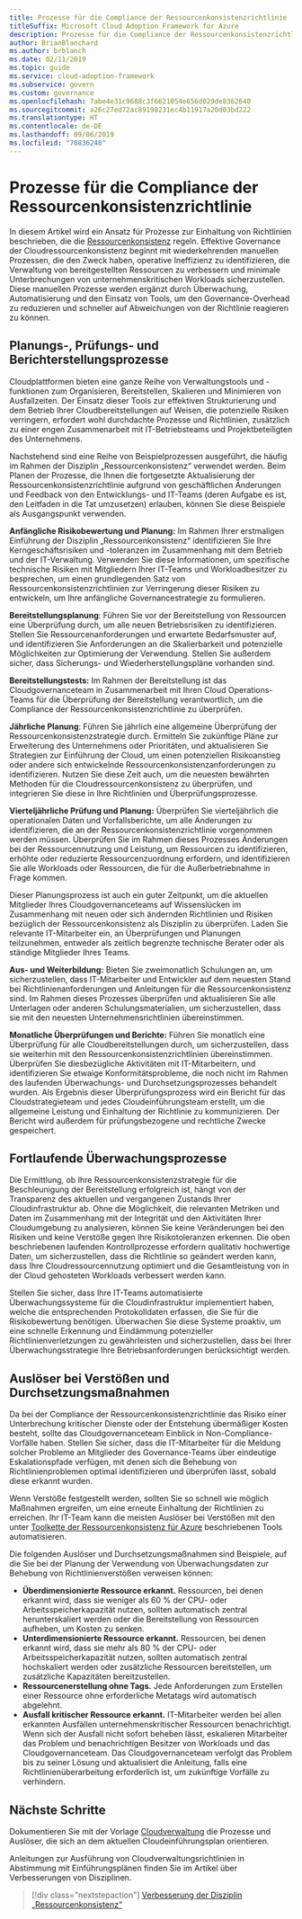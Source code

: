 ```yaml
---
title: Prozesse für die Compliance der Ressourcenkonsistenzrichtlinie
titleSuffix: Microsoft Cloud Adoption Framework for Azure
description: Prozesse für die Compliance der Ressourcenkonsistenzrichtlinie
author: BrianBlanchard
ms.author: brblanch
ms.date: 02/11/2019
ms.topic: guide
ms.service: cloud-adoption-framework
ms.subservice: govern
ms.custom: governance
ms.openlocfilehash: 7abe4e31c9688c3f6621054e656d029de8362640
ms.sourcegitcommit: a26c27ed72ac89198231ec4b11917a20d03bd222
ms.translationtype: HT
ms.contentlocale: de-DE
ms.lasthandoff: 09/06/2019
ms.locfileid: "70836248"
---
```

# <a name="resource-consistency-policy-compliance-processes"></a>Prozesse für die Compliance der Ressourcenkonsistenzrichtlinie

In diesem Artikel wird ein Ansatz für Prozesse zur Einhaltung von Richtlinien beschrieben, die die [Ressourcenkonsistenz](./index.md) regeln. Effektive Governance der Cloudressourcenkonsistenz beginnt mit wiederkehrenden manuellen Prozessen, die den Zweck haben, operative Ineffizienz zu identifizieren, die Verwaltung von bereitgestellten Ressourcen zu verbessern und minimale Unterbrechungen von unternehmenskritischen Workloads sicherzustellen. Diese manuellen Prozesse werden ergänzt durch Überwachung, Automatisierung und den Einsatz von Tools, um den Governance-Overhead zu reduzieren und schneller auf Abweichungen von der Richtlinie reagieren zu können.

## <a name="planning-review-and-reporting-processes"></a>Planungs-, Prüfungs- und Berichterstellungsprozesse

Cloudplattformen bieten eine ganze Reihe von Verwaltungstools und -funktionen zum Organisieren, Bereitstellen, Skalieren und Minimieren von Ausfallzeiten. Der Einsatz dieser Tools zur effektiven Strukturierung und dem Betrieb Ihrer Cloudbereitstellungen auf Weisen, die potenzielle Risiken verringern, erfordert wohl durchdachte Prozesse und Richtlinien, zusätzlich zu einer engen Zusammenarbeit mit IT-Betriebsteams und Projektbeteiligten des Unternehmens.

Nachstehend sind eine Reihe von Beispielprozessen ausgeführt, die häufig im Rahmen der Disziplin „Ressourcenkonsistenz“ verwendet werden. Beim Planen der Prozesse, die Ihnen die fortgesetzte Aktualisierung der Ressourcenkonsistenzrichtlinie aufgrund von geschäftlichen Änderungen und Feedback von den Entwicklungs- und IT-Teams (deren Aufgabe es ist, den Leitfaden in die Tat umzusetzen) erlauben, können Sie diese Beispiele als Ausgangspunkt verwenden.

**Anfängliche Risikobewertung und Planung:** Im Rahmen Ihrer erstmaligen Einführung der Disziplin „Ressourcenkonsistenz“ identifizieren Sie Ihre Kerngeschäftsrisiken und -toleranzen im Zusammenhang mit dem Betrieb und der IT-Verwaltung. Verwenden Sie diese Informationen, um spezifische technische Risiken mit Mitgliedern Ihrer IT-Teams und Workloadbesitzer zu besprechen, um einen grundlegenden Satz von Ressourcenkonsistenzrichtlinien zur Verringerung dieser Risiken zu entwickeln, um Ihre anfängliche Governancestrategie zu formulieren.

**Bereitstellungsplanung**: Führen Sie vor der Bereitstellung von Ressourcen eine Überprüfung durch, um alle neuen Betriebsrisiken zu identifizieren. Stellen Sie Ressourcenanforderungen und erwartete Bedarfsmuster auf, und identifizieren Sie Anforderungen an die Skalierbarkeit und potenzielle Möglichkeiten zur Optimierung der Verwendung. Stellen Sie außerdem sicher, dass Sicherungs- und Wiederherstellungspläne vorhanden sind.

**Bereitstellungstests:** Im Rahmen der Bereitstellung ist das Cloudgovernanceteam in Zusammenarbeit mit Ihren Cloud Operations-Teams für die Überprüfung der Bereitstellung verantwortlich, um die Compliance der Ressourcenkonsistenzrichtlinie zu überprüfen.

**Jährliche Planung**: Führen Sie jährlich eine allgemeine Überprüfung der Ressourcenkonsistenzstrategie durch. Ermitteln Sie zukünftige Pläne zur Erweiterung des Unternehmens oder Prioritäten, und aktualisieren Sie Strategien zur Einführung der Cloud, um einen potenziellen Risikoanstieg oder andere sich entwickelnde Ressourcenkonsistenzanforderungen zu identifizieren. Nutzen Sie diese Zeit auch, um die neuesten bewährten Methoden für die Cloudressourcenkonsistenz zu überprüfen, und integrieren Sie diese in Ihre Richtlinien und Überprüfungsprozesse.

**Vierteljährliche Prüfung und Planung:** Überprüfen Sie vierteljährlich die operationalen Daten und Vorfallsberichte, um alle Änderungen zu identifizieren, die an der Ressourcenkonsistenzrichtlinie vorgenommen werden müssen. Überprüfen Sie im Rahmen dieses Prozesses Änderungen bei der Ressourcennutzung und Leistung, um Ressourcen zu identifizieren, erhöhte oder reduzierte Ressourcenzuordnung erfordern, und identifizieren Sie alle Workloads oder Ressourcen, die für die Außerbetriebnahme in Frage kommen.

Dieser Planungsprozess ist auch ein guter Zeitpunkt, um die aktuellen Mitglieder Ihres Cloudgovernanceteams auf Wissenslücken im Zusammenhang mit neuen oder sich ändernden Richtlinien und Risiken bezüglich der Ressourcenkonsistenz als Disziplin zu überprüfen. Laden Sie relevante IT-Mitarbeiter ein, an Überprüfungen und Planungen teilzunehmen, entweder als zeitlich begrenzte technische Berater oder als ständige Mitglieder Ihres Teams.

**Aus- und Weiterbildung:** Bieten Sie zweimonatlich Schulungen an, um sicherzustellen, dass IT-Mitarbeiter und Entwickler auf dem neuesten Stand bei Richtlinienanforderungen und Anleitungen für die Ressourcenkonsistenz sind. Im Rahmen dieses Prozesses überprüfen und aktualisieren Sie alle Unterlagen oder anderen Schulungsmaterialien, um sicherzustellen, dass sie mit den neuesten Unternehmensrichtlinien übereinstimmen.

**Monatliche Überprüfungen und Berichte:** Führen Sie monatlich eine Überprüfung für alle Cloudbereitstellungen durch, um sicherzustellen, dass sie weiterhin mit den Ressourcenkonsistenzrichtlinien übereinstimmen. Überprüfen Sie diesbezügliche Aktivitäten mit IT-Mitarbeitern, und identifizieren Sie etwaige Konformitätsprobleme, die noch nicht im Rahmen des laufenden Überwachungs- und Durchsetzungsprozesses behandelt wurden. Als Ergebnis dieser Überprüfungsprozess wird ein Bericht für das Cloudstrategieteam und jedes Cloudeinführungsteam erstellt, um die allgemeine Leistung und Einhaltung der Richtlinie zu kommunizieren. Der Bericht wird außerdem für prüfungsbezogene und rechtliche Zwecke gespeichert.

## <a name="ongoing-monitoring-processes"></a>Fortlaufende Überwachungsprozesse

Die Ermittlung, ob Ihre Ressourcenkonsistenzstrategie für die Beschleunigung der Bereitstellung erfolgreich ist, hängt von der Transparenz des aktuellen und vergangenen Zustands Ihrer Cloudinfrastruktur ab. Ohne die Möglichkeit, die relevanten Metriken und Daten im Zusammenhang mit der Integrität und den Aktivitäten Ihrer Cloudumgebung zu analysieren, können Sie keine Veränderungen bei den Risiken und keine Verstöße gegen Ihre Risikotoleranzen erkennen. Die oben beschriebenen laufenden Kontrollprozesse erfordern qualitativ hochwertige Daten, um sicherzustellen, dass die Richtlinie so geändert werden kann, dass Ihre Cloudressourcennutzung optimiert und die Gesamtleistung von in der Cloud gehosteten Workloads verbessert werden kann.

Stellen Sie sicher, dass Ihre IT-Teams automatisierte Überwachungssysteme für die Cloudinfrastruktur implementiert haben, welche die entsprechenden Protokolldaten erfassen, die Sie für die Risikobewertung benötigen. Überwachen Sie diese Systeme proaktiv, um eine schnelle Erkennung und Eindämmung potenzieller Richtlinienverletzungen zu gewährleisten und sicherzustellen, dass bei Ihrer Überwachungsstrategie Ihre Betriebsanforderungen berücksichtigt werden.

## <a name="violation-triggers-and-enforcement-actions"></a>Auslöser bei Verstößen und Durchsetzungsmaßnahmen

Da bei der Compliance der Ressourcenkonsistenzrichtlinie das Risiko einer Unterbrechung kritischer Dienste oder der Entstehung übermäßiger Kosten besteht, sollte das Cloudgovernanceteam Einblick in Non-Compliance-Vorfälle haben. Stellen Sie sicher, dass die IT-Mitarbeiter für die Meldung solcher Probleme an Mitglieder des Governance-Teams über eindeutige Eskalationspfade verfügen, mit denen sich die Behebung von Richtlinienproblemen optimal identifizieren und überprüfen lässt, sobald diese erkannt wurden.

Wenn Verstöße festgestellt werden, sollten Sie so schnell wie möglich Maßnahmen ergreifen, um eine erneute Einhaltung der Richtlinien zu erreichen. Ihr IT-Team kann die meisten Auslöser bei Verstößen mit den unter [Toolkette der Ressourcenkonsistenz für Azure](toolchain.md) beschriebenen Tools automatisieren.

Die folgenden Auslöser und Durchsetzungsmaßnahmen sind Beispiele, auf die Sie bei der Planung der Verwendung von Überwachungsdaten zur Behebung von Richtlinienverstößen verweisen können:

- **Überdimensionierte Ressource erkannt.** Ressourcen, bei denen erkannt wird, dass sie weniger als 60 % der CPU- oder Arbeitsspeicherkapazität nutzen, sollten automatisch zentral herunterskaliert werden oder die Bereitstellung von Ressourcen aufheben, um Kosten zu senken.
- **Unterdimensionierte Ressource erkannt.** Ressourcen, bei denen erkannt wird, dass sie mehr als 80 % der CPU- oder Arbeitsspeicherkapazität nutzen, sollten automatisch zentral hochskaliert werden oder zusätzliche Ressourcen bereitstellen, um zusätzliche Kapazitäten bereitzustellen.
- **Ressourcenerstellung ohne Tags.** Jede Anforderungen zum Erstellen einer Ressource ohne erforderliche Metatags wird automatisch abgelehnt.
- **Ausfall kritischer Ressource erkannt.** IT-Mitarbeiter werden bei allen erkannten Ausfällen unternehmenskritischer Ressourcen benachrichtigt. Wenn sich der Ausfall nicht sofort beheben lässt, eskalieren Mitarbeiter das Problem und benachrichtigen Besitzer von Workloads und das Cloudgovernanceteam. Das Cloudgovernanceteam verfolgt das Problem bis zu seiner Lösung und aktualisiert die Anleitung, falls eine Richtlinienüberarbeitung erforderlich ist, um zukünftige Vorfälle zu verhindern.

## <a name="next-steps"></a>Nächste Schritte

Dokumentieren Sie mit der Vorlage [Cloudverwaltung](./template.md) die Prozesse und Auslöser, die sich an dem aktuellen Cloudeinführungsplan orientieren.

Anleitungen zur Ausführung von Cloudverwaltungsrichtlinien in Abstimmung mit Einführungsplänen finden Sie im Artikel über Verbesserungen von Disziplinen.

> [!div class="nextstepaction"]
> [Verbesserung der Disziplin „Ressourcenkonsistenz“](./discipline-improvement.md)
